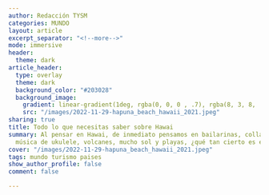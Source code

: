 ```yaml
---
author: Redacción TYSM
categories: MUNDO
layout: article
excerpt_separator: "<!--more-->"
mode: immersive
header:
  theme: dark
article_header:
  type: overlay
  theme: dark
  background_color: "#203028"
  background_image:
    gradient: linear-gradient(1deg, rgba(0, 0, 0 , .7), rgba(8, 3, 8, .9))
    src: "/images/2022-11-29-hapuna_beach_hawaii_2021.jpeg"
sharing: true
title: Todo lo que necesitas saber sobre Hawai
summary: Al pensar en Hawai, de inmediato pensamos en bailarinas, collares floridos,
  música de ukulele, volcanes, mucho sol y playas, ¿qué tan cierto es esto?
cover: "/images/2022-11-29-hapuna_beach_hawaii_2021.jpeg"
tags: mundo turismo paises
show_author_profile: false
comment: false

---
```

